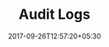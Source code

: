 ---
title: "Audit Logs"
date: 2017-09-26T12:57:20+05:30
draft: false
layout: audit
property: "Chalston Beach Resort"
status: "In Process"
url: /details/audit/chalston-beach-resort/
slug: "chalston-beach-resort/"

mainmenu:
 details: true
 audit: true

---